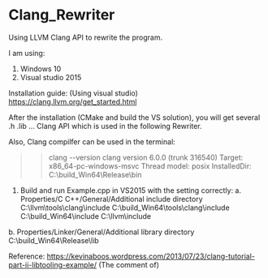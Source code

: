 # Clang_Rewriter
Using LLVM Clang API to rewrite the program.

I am using:
1. Windows 10
2. Visual studio 2015

Installation guide: (Using visual studio)
https://clang.llvm.org/get_started.html

After the installation (CMake and build the VS solution), you will get several .h .lib ... Clang API
which is used in the following Rewriter.

Also, Clang compilfer can be used in the terminal:
>>clang --version
clang version 6.0.0 (trunk 316540)
Target: x86_64-pc-windows-msvc
Thread model: posix
InstalledDir: C:\build_Win64\Release\bin




1. Build and run Example.cpp in VS2015
  with the setting correctly:
  a. Properties/C C++/General/Additional include directory
    C:\llvm\tools\clang\include
    C:\build_Win64\tools\clang\include
    C:\build_Win64\include
    C:\llvm\include
    
  b. Properties/Linker/General/Additional library directory
    C:\build_Win64\Release\lib

Reference:
https://kevinaboos.wordpress.com/2013/07/23/clang-tutorial-part-ii-libtooling-example/
(The comment of)
